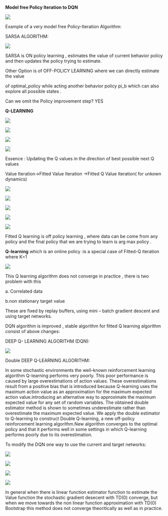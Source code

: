 **Model free Policy Iteration to DQN**

![](.//media/image1.png)

Example of a very model free Policy-Iteration Algorithm:

SARSA ALGORITHM:

![](.//media/image2.png)

SARSA is ON policy learning , estimates the value of current behavior
policy and then updates the policy trying to estimate.

Other Option is of OFF-POLICY LEARNING where we can directly estimate
the value

of optimal\_policy while acting another behavior policy pi\_b which can
also explore all possible states .

Can we omit the Policy improvement step? YES

**<span class="underline">Q-LEARNING</span>**

![](.//media/image3.png)

![](.//media/image4.png)

![](.//media/image5.png)

![](.//media/image6.png)

Essence : Updating the Q values in the direction of best possible next Q
values

Value Iteration-\>Fitted Value Iteration -\>Fitted Q Value Iteration(
for unkown dynamics)

![](.//media/image7.png)

![](.//media/image8.png)

![](.//media/image9.png)

![](.//media/image10.png)

![](.//media/image11.png)

Fitted Q learning is off policy learning , where data can be come from
any policy and the final policy that we are trying to learn is arg max
policy .

**Q-learning** which is an online policy :is a special case of Fitted-Q
iteration where K=1

![](.//media/image12.png)

This Q learning algorithm does not converge in practice , there is two
problem with this

a. Correlated data

b.non stationary target value

These are fixed by replay buffers, using mini – batch gradient descent
and using target networks.

DQN algorithm is improved , stable algorithm for fitted Q learning
algorithm consist of above changes:

DEEP Q- LEARNING ALGORITHM (DQN):

![](.//media/image13.png)

Double DEEP Q-LEARNING ALGORITHM:

In some stochastic environments the well-known reinforcement learning
algorithm Q-learning performs very poorly. This poor performance is
caused by large overestimations of action values. These overestimations
result from a positive bias that is introduced because Q-learning uses
the maximum action value as an approximation for the maximum expected
action value.introducing an alternative way to approximate the maximum
expected value for any set of random variables. The obtained double
estimator method is shown to sometimes underestimate rather than
overestimate the maximum expected value. We apply the double estimator
to Q-learning to construct Double Q-learning, a new off-policy
reinforcement learning algorithm.New algorithm converges to the optimal
policy and that it performs well in some settings in which Q-learning
performs poorly due to its overestimation.

To modify the DQN one way to use the current and target networks:

![](.//media/image14.png)

![](.//media/image15.png)

![](.//media/image16.png)

![](.//media/image17.png)

In general when there is linear function estimator function to estimate
the Value function the stochastic gradient desecent with TD(0) converge,
but when we move towards the non linear function approximation with
TD(0) Bootstrap this method does not converge theoritically as well as
in practice.
